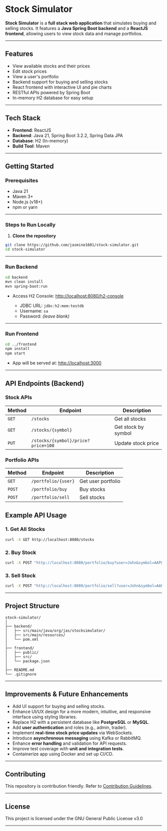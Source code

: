 # Stock Simulator

**Stock Simulator** is a **full stack web application** that simulates buying and selling stocks.
It features a **Java Spring Boot backend** and a **ReactJS frontend**, allowing users to view stock data and manage portfolios.

---

## Features

- View available stocks and their prices
- Edit stock prices
- View a user's portfolio
- Backend support for buying and selling stocks
- React frontend with interactive UI and pie charts
- RESTful APIs powered by Spring Boot
- In-memory H2 database for easy setup

---

## Tech Stack

- **Frontend**: ReactJS
- **Backend**: Java 21, Spring Boot 3.2.2, Spring Data JPA
- **Database**: H2 (In-memory)
- **Build Tool**: Maven

---

## Getting Started

### Prerequisites

- Java 21
- Maven 3+
- Node.js (v18+)
- npm or yarn

---

### Steps to Run Locally

1. **Clone the repository**

```sh
git clone https://github.com/jasmine1601/stock-simulator.git
cd stock-simulator
```

---

### Run Backend

```sh
cd backend
mvn clean install
mvn spring-boot:run
```

- Access H2 Console: [http://localhost:8080/h2-console](http://localhost:8080/h2-console)

  - JDBC URL: `jdbc:h2:mem:testdb`
  - Username: `sa`
  - Password: _(leave blank)_

---

### Run Frontend

```sh
cd ../frontend
npm install
npm start
```

- App will be served at: [http://localhost:3000](http://localhost:3000)

---

## API Endpoints (Backend)

### **Stock APIs**

| Method | Endpoint                           | Description         |
| ------ | ---------------------------------- | ------------------- |
| `GET`  | `/stocks`                          | Get all stocks      |
| `GET`  | `/stocks/{symbol}`                 | Get stock by symbol |
| `PUT`  | `/stocks/{symbol}/price?price=100` | Update stock price  |

### **Portfolio APIs**

| Method | Endpoint            | Description        |
| ------ | ------------------- | ------------------ |
| `GET`  | `/portfolio/{user}` | Get user portfolio |
| `POST` | `/portfolio/buy`    | Buy stocks         |
| `POST` | `/portfolio/sell`   | Sell stocks        |

## Example API Usage

### **1. Get All Stocks**

```sh
curl -X GET http://localhost:8080/stocks
```

### **2. Buy Stock**

```sh
curl -X POST "http://localhost:8080/portfolio/buy?user=John&symbol=AAPL&quantity=10"
```

### **3. Sell Stock**

```sh
curl -X POST "http://localhost:8080/portfolio/sell?user=John&symbol=AAPL&quantity=5"
```

---

## **Project Structure**

```
stock-simulator/
│
├── backend/
│   ├── src/main/java/org/jas/stocksimulator/
│   ├── src/main/resources/
│   └── pom.xml
│
├── frontend/
│   ├── public/
│   ├── src/
│   └── package.json
│
├── README.md
└── .gitignore
```

---

## **Improvements & Future Enhancements**

- Add UI support for buying and selling stocks.
- Enhance UI/UX design for a more modern, intuitive, and responsive interface using styling libraries.
- Replace H2 with a persistent database like **PostgreSQL** or **MySQL**.
- Add **user authentication** and roles (e.g., admin, trader).
- Implement **real-time stock price updates** via WebSockets.
- Introduce **asynchronous messaging** using Kafka or RabbitMQ.
- Enhance **error handling** and validation for API requests.
- Improve test coverage with **unit and integration tests**.
- Containerize app using Docker and set up CI/CD.

---

## Contributing

This repository is contribution friendly. Refer to [Contribution Guidelines](.github/contributing.md).

---

## License

This project is licensed under the GNU General Public License v3.0

---
